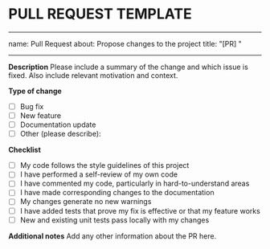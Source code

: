 # PULL REQUEST TEMPLATE
---
name: Pull Request
about: Propose changes to the project
title: "[PR] "

---

**Description**
Please include a summary of the change and which issue is fixed. Also include relevant motivation and context.

**Type of change**
- [ ] Bug fix
- [ ] New feature
- [ ] Documentation update
- [ ] Other (please describe):

**Checklist**
- [ ] My code follows the style guidelines of this project
- [ ] I have performed a self-review of my own code
- [ ] I have commented my code, particularly in hard-to-understand areas
- [ ] I have made corresponding changes to the documentation
- [ ] My changes generate no new warnings
- [ ] I have added tests that prove my fix is effective or that my feature works
- [ ] New and existing unit tests pass locally with my changes

**Additional notes**
Add any other information about the PR here.
